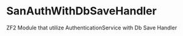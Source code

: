 SanAuthWithDbSaveHandler
========================

ZF2 Module that utilize AuthenticationService with Db Save Handler
